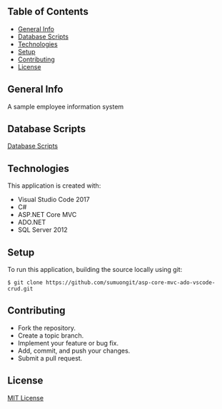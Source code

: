 ## Table of Contents
* [General Info](#general-info)
* [Database Scripts](#database-scripts)
* [Technologies](#technologies)
* [Setup](#setup)
* [Contributing](#contributing)
* [License](#license)

## General Info
A sample employee information system

## Database Scripts
[Database Scripts](https://github.com/sumuongit/asp-core-mvc-ado-vscode-crud/tree/master/Database)
	
## Technologies
This application is created with:
* Visual Studio Code 2017
* C# 
* ASP.NET Core MVC
* ADO.NET
* SQL Server 2012
	
## Setup
To run this application, building the source locally using git:

```
$ git clone https://github.com/sumuongit/asp-core-mvc-ado-vscode-crud.git

```

## Contributing
* Fork the repository.
* Create a topic branch.
* Implement your feature or bug fix.
* Add, commit, and push your changes.
* Submit a pull request.

## License
[MIT License](https://github.com/sumuongit/asp-core-mvc-ado-vscode-crud/blob/master/LICENSE)
